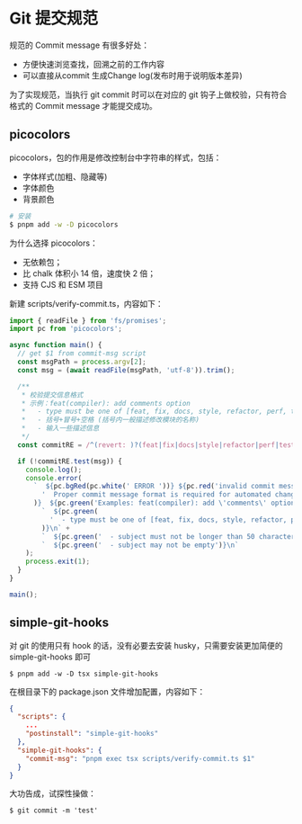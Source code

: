 # Git 提交规范

规范的 Commit message 有很多好处：
- 方便快速浏览查找，回溯之前的工作内容
- 可以直接从commit 生成Change log(发布时用于说明版本差异)

为了实现规范，当执行 git commit 时可以在对应的 git 钩子上做校验，只有符合格式的 Commit message 才能提交成功。

## picocolors
picocolors，包的作用是修改控制台中字符串的样式，包括：
- 字体样式(加粗、隐藏等)
- 字体颜色
- 背景颜色

```bash
# 安装
$ pnpm add -w -D picocolors
```

为什么选择 picocolors：
* 无依赖包；
* 比 chalk 体积小 14 倍，速度快 2 倍；
* 支持 CJS 和 ESM 项目

新建 scripts/verify-commit.ts，内容如下：

```javascript
import { readFile } from 'fs/promises';
import pc from 'picocolors';

async function main() {
  // get $1 from commit-msg script
  const msgPath = process.argv[2];
  const msg = (await readFile(msgPath, 'utf-8')).trim();

  /**
   * 校验提交信息格式
   * 示例：feat(compiler): add comments option
   *   - type must be one of [feat, fix, docs, style, refactor, perf, test, build, ci, chore, revert, types，workflow
   *   - 括号+冒号+空格 (括号内一般描述修改模块的名称)
   *   - 输入一些描述信息
   */
  const commitRE = /^(revert: )?(feat|fix|docs|style|refactor|perf|test|build|ci|chore|revert|types|workflow)(\(.+\))?: .{1,50}/;

  if (!commitRE.test(msg)) {
    console.log();
    console.error(
      `  ${pc.bgRed(pc.white(' ERROR '))} ${pc.red('invalid commit message format.')}\n\n${pc.red(
        '  Proper commit message format is required for automated changelog generation.\n\n'
      )}  ${pc.green('Examples: feat(compiler): add \'comments\' option')}\n` +
        `  ${pc.green(
          '  - type must be one of [feat, fix, docs, style, refactor, perf, test, build, ci, chore, revert, types，workflow]'
        )}\n` +
        `  ${pc.green('  - subject must not be longer than 50 characters')}\n` +
        `  ${pc.green('  - subject may not be empty')}\n`
    );
    process.exit(1);
  }
}

main();
```

## simple-git-hooks

对 git 的使用只有 hook 的话，没有必要去安装 husky，只需要安装更加简便的 simple-git-hooks 即可
```
$ pnpm add -w -D tsx simple-git-hooks
```

在根目录下的 package.json 文件增加配置，内容如下：

```json
{
  "scripts": {
    ...
    "postinstall": "simple-git-hooks"
  },
  "simple-git-hooks": {
    "commit-msg": "pnpm exec tsx scripts/verify-commit.ts $1"
  }
}
```

大功告成，试探性操做：

```
$ git commit -m 'test'
```

